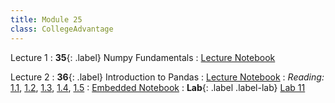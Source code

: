 ```yaml
---
title: Module 25
class: CollegeAdvantage
---
```


Lecture 1
: **35**{: .label} Numpy Fundamentals
: [Lecture Notebook](https://inclusionbridgedshub.org/hub/user-redirect/git-pull?repo=https%3A%2F%2Fgithub.com%2FInclusion-Bridge%2F2024-bridge-to-data-fundamentals&urlpath=tree%2F2024-bridge-to-data-fundamentals%2Flec+notebooks%2Flec35.ipynb)
<!-- : **Lab**{: .label .label-lab} [Lab 11]() -->


Lecture 2
: **36**{: .label} Introduction to Pandas
: [Lecture Notebook]()
: _Reading:_ [1.1](https://www.textbook.ds100.org/ch/06/pandas_subsetting.html), [1.2](https://www.textbook.ds100.org/ch/06/pandas_other_reps.html), [1.3](https://www.textbook.ds100.org/ch/06/pandas_aggregating.html), [1.4](https://learningds.org/ch/06/pandas_joining.html), [1.5](https://learningds.org/ch/06/pandas_transforming.html)
: [Embedded Notebook](https://inclusionbridgedshub.org/hub/user-redirect/git-pull?repo=https%3A%2F%2Fgithub.com%2FInclusion-Bridge%2F2024-bridge-to-data-fundamentals&urlpath=tree%2F2024-bridge-to-data-fundamentals%2Flec+notebooks%2FEmbedded_Pandas.ipynb)
: **Lab**{: .label .label-lab} [Lab 11](https://inclusionbridgedshub.org/hub/user-redirect/git-pull?repo=https%3A%2F%2Fgithub.com%2FInclusion-Bridge%2F2024-bridge-to-data-fundamentals&urlpath=tree%2F2024-bridge-to-data-fundamentals%2Fmaterials%2Flab11%2Fstudent%2Flab11.ipynb)